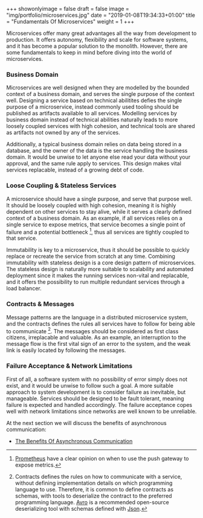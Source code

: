 +++
showonlyimage = false
draft = false
image = "img/portfolio/microservices.jpg"
date = "2019-01-08T19:34:33+01:00"
title = "Fundamentals Of Microservices"
weight = 1
+++

Microservices offer many great advantages all the way from development to production. It offers autonomy, flexibility and scale for software systems, and it has become a popular solution to the monolith. However, there are some fundamentals to keep in mind before diving into the world of microservices.

### Business Domain
Microservices are well designed when they are modelled by the bounded context of a business domain, and serves the single purpose of the context well. Designing a service based on technical abilitites defies the single purpose of a microservice, instead commonly used tooling should be published as artifacts available to all services. Modelling services by business domain instead of technical abilities naturally leads to more loosely coupled services with high cohesion, and technical tools are shared as artifacts not owned by any of the services. 

Additionally, a typical business domain relies on data being stored in a database, and the owner of the data is the service handling the business domain. It would be unwise to let anyone else read your data without your approval, and the same rule apply to services. This design makes vital services replacable, instead of a growing debt of code. 

### Loose Coupling & Stateless Services
A microservice should have a single purpose, and serve that purpose well. It should be loosely coupled with high cohesion, meaning it is highly dependent on other services to stay alive, while it serves a clearly defined context of a business domain. As an example, if all services relies on a single service to expose metrics, that service becomes a single point of failure and a potential bottleneck [^spf_footnote], thus all services are tightly coupled to that service. 

Immutability is key to a microservice, thus it should be possible to quickly replace or recreate the service from scratch at any time. Combining immutability with stateless design is a core design pattern of microservices. The stateless design is naturally more suitable to scalability and automated deployment since it makes the running services non-vital and replacable, and it offers the possibility to run multiple redundant services through a load balancer.

### Contracts & Messages
Message patterns are the language in a distributed microservice system, and the contracts defines the rules all services have to follow for being able to communicate [^contracts_footnote]. The messages should be considered as first class citizens, irreplacable and valuable. As an example, an interruption to the message flow is the first vital sign of an error to the system, and the weak link is easily located by following the messages.

### Failure Acceptance & Network Limitations
First of all, a software system with no possibility of error simply does not exist, and it would be unwise to follow such a goal. A more suitable approach to system development is to consider failure as inevitable, but manageable. Services should be designed to be fault tolerant, meaning failure is expected and handled accordingly. The failure acceptance copes well with network limitations since networks are well known to be unreliable.

At the next section we will discuss the benefits of asynchronous communication:

- [The Benefits Of Asynchronous Communication](/portfolio/benefits_async_com)

[^spf_footnote]:
    [Prometheus](https://prometheus.io/docs/practices/pushing/) have a clear opinion on when to use the push gateway to expose metrics.

[^contracts_footnote]:
    Contracts defines the rules on how to communicate with a service, without defining implementation details on which programming language to use. Therefore, it is common to define contracts as schemas, with tools to deserialize the contract to the preferred programming language. [Avro](http://avro.apache.org/docs/current/) is a recommended open-source deserializing tool with schemas defined with [Json](http://www.json.org/).